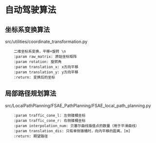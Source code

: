# 自动驾驶算法

## 坐标系变换算法

[](。。、)src/utilities/coordinate_transformation.py


```
    二维坐标系变换，平移+旋转 \n
    :param raw_matrix: 原始坐标矩阵
    :param rotation: 旋转角
    :param translation_x: x方向平移
    :param translation_y: y方向平移
    :return: 变换后的坐标
```

## 局部路径规划算法

[](。。、)src/LocalPathPlanning/FSAE_PathPlanning/FSAE_local_path_planning.py


```
    :param traffic_cone_l: 左侧锥桶坐标
    :param traffic_cone_r: 右侧锥桶坐标
    :param interpolation_num: 贝塞尔曲线插值点的数量（用于平滑曲线）
    :param translation_dis: 只有单侧锥桶时，向内平移的距离，[m]
    :return: 期望路径
```
